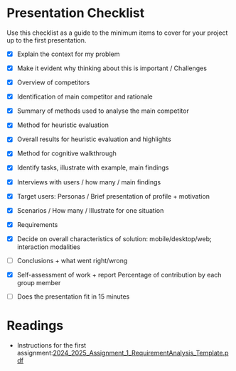 



# Presentation Checklist
Use this checklist as a guide to the minimum items to cover for your project up to the first presentation.

- [X] Explain the context for my problem
- [X] Make it evident why thinking about this is important / Challenges
- [X] Overview of competitors
- [X] Identification of main competitor and rationale
- [X] Summary of methods used to analyse the main competitor
- [X] Method for heuristic evaluation
- [X] Overall results for heuristic evaluation and highlights
- [X] Method for cognitive walkthrough
- [X] Identify tasks, illustrate with example, main findings
- [X] Interviews with users / how many / main findings
- [X] Target users: Personas / Brief presentation of profile + motivation
- [X] Scenarios / How many / Illustrate for one situation
- [X] Requirements
- [X] Decide on overall characteristics of solution: mobile/desktop/web; interaction modalities
- [ ] Conclusions + what went right/wrong
- [X] Self-assessment of work + report Percentage of contribution by each group member
- [ ] Does the presentation fit in 15 minutes


# Readings

- Instructions for the first assignment:[2024_2025_Assignment_1_RequirementAnalysis_Template.pdf](https://uapt33090.sharepoint.com/:b:/s/OP_41549_InteraoHumanoComputador/EXF0-e_hmJlEojKH7Kx20OwBm2GcCNgdpEvmPNZ-soOMuw?e=GzATFk)
